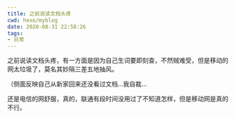 ```yaml
---
title: 之前说读文档头疼
cwd: hexo/myblog
date: 2020-08-31 22:58:26
tags:
- 日常
---
```


之前说读文档头疼，有一方面是因为自己生词要即刻查，不然贼难受，但是移动的网太垃圾了，莫名其妙隔三差五地抽风。

（侧面反映自己从新家回来还没看过文档...我自裁...

还是电信的网舒服，真的，联通有段时间没用过了不知道怎样，但是移动网是真的不行。

